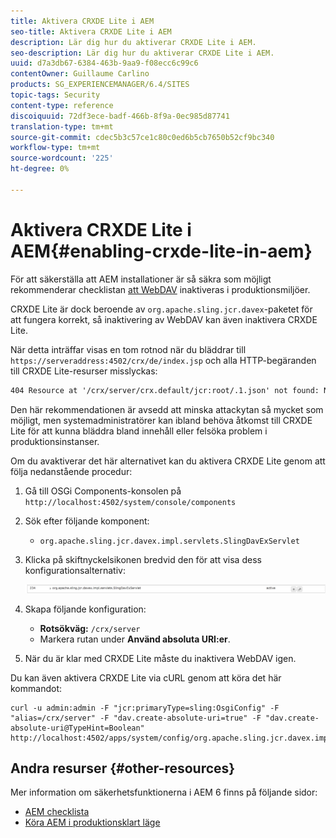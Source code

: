 ```yaml
---
title: Aktivera CRXDE Lite i AEM
seo-title: Aktivera CRXDE Lite i AEM
description: Lär dig hur du aktiverar CRXDE Lite i AEM.
seo-description: Lär dig hur du aktiverar CRXDE Lite i AEM.
uuid: d7a3db67-6384-463b-9aa9-f08ecc6c99c6
contentOwner: Guillaume Carlino
products: SG_EXPERIENCEMANAGER/6.4/SITES
topic-tags: Security
content-type: reference
discoiquuid: 72df3ece-badf-466b-8f9a-0ec985d87741
translation-type: tm+mt
source-git-commit: cdec5b3c57ce1c80c0ed6b5cb7650b52cf9bc340
workflow-type: tm+mt
source-wordcount: '225'
ht-degree: 0%

---
```



# Aktivera CRXDE Lite i AEM{#enabling-crxde-lite-in-aem}

För att säkerställa att AEM installationer är så säkra som möjligt rekommenderar checklistan [att WebDAV](/help/sites-administering/security-checklist.md#disable-webdav) inaktiveras i produktionsmiljöer.

CRXDE Lite är dock beroende av `org.apache.sling.jcr.davex`-paketet för att fungera korrekt, så inaktivering av WebDAV kan även inaktivera CRXDE Lite.

När detta inträffar visas en tom rotnod när du bläddrar till `https://serveraddress:4502/crx/de/index.jsp` och alla HTTP-begäranden till CRXDE Lite-resurser misslyckas:

```xml
404 Resource at '/crx/server/crx.default/jcr:root/.1.json' not found: No resource found
```

Den här rekommendationen är avsedd att minska attackytan så mycket som möjligt, men systemadministratörer kan ibland behöva åtkomst till CRXDE Lite för att kunna bläddra bland innehåll eller felsöka problem i produktionsinstanser.

Om du avaktiverar det här alternativet kan du aktivera CRXDE Lite genom att följa nedanstående procedur:

1. Gå till OSGi Components-konsolen på `http://localhost:4502/system/console/components`
1. Sök efter följande komponent:

   * `org.apache.sling.jcr.davex.impl.servlets.SlingDavExServlet`

1. Klicka på skiftnyckelsikonen bredvid den för att visa dess konfigurationsalternativ:

   ![chlimage_1-80](assets/chlimage_1-80.png)

1. Skapa följande konfiguration:

   * **Rotsökväg:** `/crx/server`
   * Markera rutan under **Använd absoluta URI:er**.

1. När du är klar med CRXDE Lite måste du inaktivera WebDAV igen.

Du kan även aktivera CRXDE Lite via cURL genom att köra det här kommandot:

```shell
curl -u admin:admin -F "jcr:primaryType=sling:OsgiConfig" -F "alias=/crx/server" -F "dav.create-absolute-uri=true" -F "dav.create-absolute-uri@TypeHint=Boolean" http://localhost:4502/apps/system/config/org.apache.sling.jcr.davex.impl.servlets.SlingDavExServlet
```

## Andra resurser {#other-resources}

Mer information om säkerhetsfunktionerna i AEM 6 finns på följande sidor:

* [AEM checklista](/help/sites-administering/security-checklist.md)
* [Köra AEM i produktionsklart läge](/help/sites-administering/production-ready.md)

